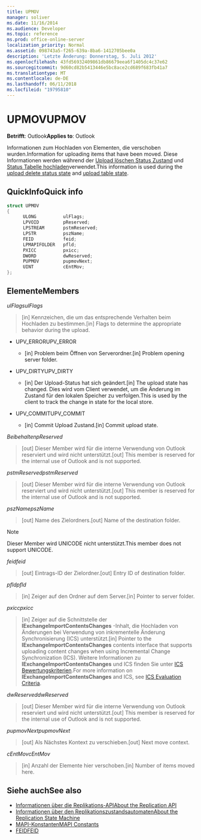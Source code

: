 ```yaml
---
title: UPMOV
manager: soliver
ms.date: 11/16/2014
ms.audience: Developer
ms.topic: reference
ms.prod: office-online-server
localization_priority: Normal
ms.assetid: 098743a5-f265-639a-8ba6-1412705bee0a
description: 'Letzte Änderung: Donnerstag, 5. Juli 2012'
ms.openlocfilehash: 43fd56932409861db86679eea6f1405dc4c37e62
ms.sourcegitcommit: 9d60cd82b5413446e5bc8ace2cd689f683fb41a7
ms.translationtype: MT
ms.contentlocale: de-DE
ms.lasthandoff: 06/11/2018
ms.locfileid: "19795810"
---
```

# <a name="upmov"></a><span data-ttu-id="8355f-103">UPMOV</span><span class="sxs-lookup"><span data-stu-id="8355f-103">UPMOV</span></span>
 
<span data-ttu-id="8355f-104">**Betrifft**: Outlook</span><span class="sxs-lookup"><span data-stu-id="8355f-104">**Applies to**: Outlook</span></span> 
  
<span data-ttu-id="8355f-105">Informationen zum Hochladen von Elementen, die verschoben wurden.</span><span class="sxs-lookup"><span data-stu-id="8355f-105">Information for uploading items that have been moved.</span></span> <span data-ttu-id="8355f-106">Diese Informationen werden während der [Upload löschen Status Zustand](upload-delete-status-state.md) und [Status Tabelle hochladen](upload-table-state.md)verwendet.</span><span class="sxs-lookup"><span data-stu-id="8355f-106">This information is used during the [upload delete status state](upload-delete-status-state.md) and [upload table state](upload-table-state.md).</span></span>
  
## <a name="quick-info"></a><span data-ttu-id="8355f-107">QuickInfo</span><span class="sxs-lookup"><span data-stu-id="8355f-107">Quick info</span></span>

```cpp
struct UPMOV 
{ 
      ULONG          ulFlags; 
      LPVOID         pReserved; 
      LPSTREAM       pstmReserved; 
      LPSTR          pszName; 
      FEID           feid; 
      LPMAPIFOLDER   pfld; 
      PXICC          pxicc; 
      DWORD          dwReserved; 
      PUPMOV         pupmovNext; 
      UINT           cEntMov; 
};
```

## <a name="members"></a><span data-ttu-id="8355f-108">Elemente</span><span class="sxs-lookup"><span data-stu-id="8355f-108">Members</span></span>

<span data-ttu-id="8355f-109">_ulFlags_</span><span class="sxs-lookup"><span data-stu-id="8355f-109">_ulFlags_</span></span>
  
> <span data-ttu-id="8355f-110">[in] Kennzeichen, die um das entsprechende Verhalten beim Hochladen zu bestimmen.</span><span class="sxs-lookup"><span data-stu-id="8355f-110">[in] Flags to determine the appropriate behavior during the upload.</span></span>
    
  - <span data-ttu-id="8355f-111">UPV_ERROR</span><span class="sxs-lookup"><span data-stu-id="8355f-111">UPV_ERROR</span></span>
    
    - <span data-ttu-id="8355f-112">[in] Problem beim Öffnen von Serverordner.</span><span class="sxs-lookup"><span data-stu-id="8355f-112">[in] Problem opening server folder.</span></span>
    
  - <span data-ttu-id="8355f-113">UPV_DIRTY</span><span class="sxs-lookup"><span data-stu-id="8355f-113">UPV_DIRTY</span></span>
    
    - <span data-ttu-id="8355f-114">[in] Der Upload-Status hat sich geändert.</span><span class="sxs-lookup"><span data-stu-id="8355f-114">[in] The upload state has changed.</span></span> <span data-ttu-id="8355f-115">Dies wird vom Client verwendet, um die Änderung im Zustand für den lokalen Speicher zu verfolgen.</span><span class="sxs-lookup"><span data-stu-id="8355f-115">This is used by the client to track the change in state for the local store.</span></span>
    
  - <span data-ttu-id="8355f-116">UPV_COMMIT</span><span class="sxs-lookup"><span data-stu-id="8355f-116">UPV_COMMIT</span></span>
    
    - <span data-ttu-id="8355f-117">[in] Commit Upload Zustand.</span><span class="sxs-lookup"><span data-stu-id="8355f-117">[in] Commit upload state.</span></span>
    
<span data-ttu-id="8355f-118">_Beibehalten_</span><span class="sxs-lookup"><span data-stu-id="8355f-118">_pReserved_</span></span>
  
>  <span data-ttu-id="8355f-119">[out] Dieser Member wird für die interne Verwendung von Outlook reserviert und wird nicht unterstützt.</span><span class="sxs-lookup"><span data-stu-id="8355f-119">[out] This member is reserved for the internal use of Outlook and is not supported.</span></span> 
    
<span data-ttu-id="8355f-120">_pstmReserved_</span><span class="sxs-lookup"><span data-stu-id="8355f-120">_pstmReserved_</span></span>
  
>  <span data-ttu-id="8355f-121">[out] Dieser Member wird für die interne Verwendung von Outlook reserviert und wird nicht unterstützt.</span><span class="sxs-lookup"><span data-stu-id="8355f-121">[out] This member is reserved for the internal use of Outlook and is not supported.</span></span> 
    
<span data-ttu-id="8355f-122">_pszName_</span><span class="sxs-lookup"><span data-stu-id="8355f-122">_pszName_</span></span>
  
>  <span data-ttu-id="8355f-123">[out] Name des Zielordners.</span><span class="sxs-lookup"><span data-stu-id="8355f-123">[out] Name of the destination folder.</span></span> 
    
  > [!NOTE]
  > <span data-ttu-id="8355f-124">Dieser Member wird UNICODE nicht unterstützt.</span><span class="sxs-lookup"><span data-stu-id="8355f-124">This member does not support UNICODE.</span></span> 
  
<span data-ttu-id="8355f-125">_feid_</span><span class="sxs-lookup"><span data-stu-id="8355f-125">_feid_</span></span>
  
>  <span data-ttu-id="8355f-126">[out] Eintrags-ID der Zielordner.</span><span class="sxs-lookup"><span data-stu-id="8355f-126">[out] Entry ID of destination folder.</span></span> 
    
<span data-ttu-id="8355f-127">_pfld_</span><span class="sxs-lookup"><span data-stu-id="8355f-127">_pfld_</span></span>
  
>  <span data-ttu-id="8355f-128">[in] Zeiger auf den Ordner auf dem Server.</span><span class="sxs-lookup"><span data-stu-id="8355f-128">[in] Pointer to server folder.</span></span> 
    
<span data-ttu-id="8355f-129">_pxicc_</span><span class="sxs-lookup"><span data-stu-id="8355f-129">_pxicc_</span></span>
  
>  <span data-ttu-id="8355f-130">[in] Zeiger auf die Schnittstelle der **IExchangeImportContentsChanges** -Inhalt, die Hochladen von Änderungen bei Verwendung von inkrementelle Änderung Synchronisierung (ICS) unterstützt.</span><span class="sxs-lookup"><span data-stu-id="8355f-130">[in] Pointer to the **IExchangeImportContentsChanges** contents interface that supports uploading content changes when using Incremental Change Synchronization (ICS).</span></span> <span data-ttu-id="8355f-131">Weitere Informationen zu **IExchangeImportContentsChanges** und ICS finden Sie unter [ICS Bewertungskriterien](http://msdn.microsoft.com/de-de/library/aa579252%28EXCHG.80%29.aspx).</span><span class="sxs-lookup"><span data-stu-id="8355f-131">For more information on **IExchangeImportContentsChanges** and ICS, see [ICS Evaluation Criteria](http://msdn.microsoft.com/de-de/library/aa579252%28EXCHG.80%29.aspx).</span></span>
    
<span data-ttu-id="8355f-132">_dwReserved_</span><span class="sxs-lookup"><span data-stu-id="8355f-132">_dwReserved_</span></span>
  
>  <span data-ttu-id="8355f-133">[out] Dieser Member wird für die interne Verwendung von Outlook reserviert und wird nicht unterstützt.</span><span class="sxs-lookup"><span data-stu-id="8355f-133">[out] This member is reserved for the internal use of Outlook and is not supported.</span></span> 
    
<span data-ttu-id="8355f-134">_pupmovNext_</span><span class="sxs-lookup"><span data-stu-id="8355f-134">_pupmovNext_</span></span>
  
>  <span data-ttu-id="8355f-135">[out] Als Nächstes Kontext zu verschieben.</span><span class="sxs-lookup"><span data-stu-id="8355f-135">[out] Next move context.</span></span> 
    
<span data-ttu-id="8355f-136">_cEntMov_</span><span class="sxs-lookup"><span data-stu-id="8355f-136">_cEntMov_</span></span>
  
>  <span data-ttu-id="8355f-137">[in] Anzahl der Elemente hier verschoben.</span><span class="sxs-lookup"><span data-stu-id="8355f-137">[in] Number of items moved here.</span></span> 
    
## <a name="see-also"></a><span data-ttu-id="8355f-138">Siehe auch</span><span class="sxs-lookup"><span data-stu-id="8355f-138">See also</span></span>

- [<span data-ttu-id="8355f-139">Informationen über die Replikations-API</span><span class="sxs-lookup"><span data-stu-id="8355f-139">About the Replication API</span></span>](about-the-replication-api.md)
- [<span data-ttu-id="8355f-140">Informationen über den Replikationszustandsautomaten</span><span class="sxs-lookup"><span data-stu-id="8355f-140">About the Replication State Machine</span></span>](about-the-replication-state-machine.md)
- [<span data-ttu-id="8355f-141">MAPI-Konstanten</span><span class="sxs-lookup"><span data-stu-id="8355f-141">MAPI Constants</span></span>](mapi-constants.md)
- [<span data-ttu-id="8355f-142">FEID</span><span class="sxs-lookup"><span data-stu-id="8355f-142">FEID</span></span>](feid.md)

